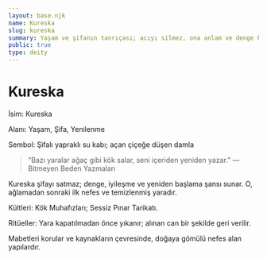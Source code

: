 ```yaml
---
layout: base.njk
name: Kureska
slug: kureska
summary: Yaşam ve şifanın tanrıçası; acıyı silmez, ona anlam ve denge katar.
public: true
type: deity
---
```


# Kureska

İsim: Kureska

Alanı: Yaşam, Şifa, Yenilenme

Sembol: Şifalı yapraklı su kabı; açan çiçeğe düşen damla

> “Bazı yaralar ağaç gibi kök salar, seni içeriden yeniden yazar.” — Bitmeyen Beden Yazmaları

Kureska şifayı satmaz; denge, iyileşme ve yeniden başlama şansı sunar. O, ağlamadan sonraki ilk nefes ve temizlenmiş yaradır.

Kültleri: Kök Muhafızları; Sessiz Pınar Tarikatı.

Ritüeller: Yara kapatılmadan önce yıkanır; alınan can bir şekilde geri verilir.

Mabetleri korular ve kaynakların çevresinde, doğaya gömülü nefes alan yapılardır.
